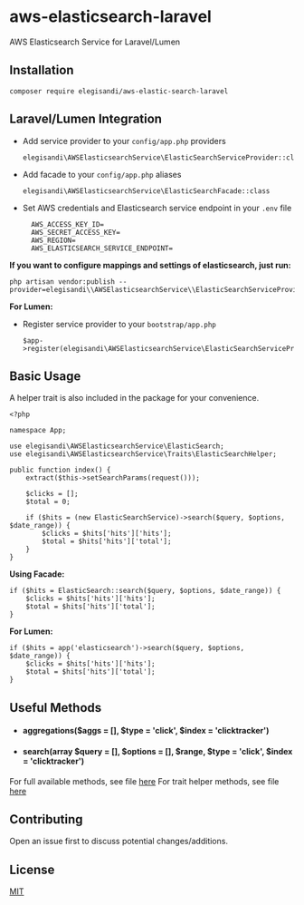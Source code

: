 # aws-elasticsearch-laravel
AWS Elasticsearch Service for Laravel/Lumen

## Installation

    composer require elegisandi/aws-elastic-search-laravel

## Laravel/Lumen Integration

- Add service provider to your `config/app.php` providers

      elegisandi\AWSElasticsearchService\ElasticSearchServiceProvider::class

- Add facade to your `config/app.php` aliases

      elegisandi\AWSElasticsearchService\ElasticSearchFacade::class
      
- Set AWS credentials and Elasticsearch service endpoint in your `.env` file

        AWS_ACCESS_KEY_ID=
        AWS_SECRET_ACCESS_KEY=
        AWS_REGION=
        AWS_ELASTICSEARCH_SERVICE_ENDPOINT=
        
**If you want to configure mappings and settings of elasticsearch, just run:**

    php artisan vendor:publish --provider=elegisandi\\AWSElasticsearchService\\ElasticSearchServiceProvider

**For Lumen:**

- Register service provider to your `bootstrap/app.php`

      $app->register(elegisandi\AWSElasticsearchService\ElasticSearchServiceProvider::class);      

## Basic Usage

A helper trait is also included in the package for your convenience.

    <?php
    
    namespace App;
    
    use elegisandi\AWSElasticsearchService\ElasticSearch;
    use elegisandi\AWSElasticsearchService\Traits\ElasticSearchHelper;
    
    public function index() {
        extract($this->setSearchParams(request()));

        $clicks = [];
        $total = 0;

        if ($hits = (new ElasticSearchService)->search($query, $options, $date_range)) {
            $clicks = $hits['hits']['hits'];
            $total = $hits['hits']['total'];
        }
    }
    
**Using Facade:**

    if ($hits = ElasticSearch::search($query, $options, $date_range)) {
        $clicks = $hits['hits']['hits'];
        $total = $hits['hits']['total'];
    }
    
**For Lumen:**
    
    if ($hits = app('elasticsearch')->search($query, $options, $date_range)) {
        $clicks = $hits['hits']['hits'];
        $total = $hits['hits']['total'];
    }

## Useful Methods

- #### aggregations($aggs = [], $type = 'click', $index = 'clicktracker')
- #### search(array $query = [], $options = [], $range, $type = 'click', $index = 'clicktracker')

For full available methods, see file [here](https://github.com/elegisandi/aws-elastic-search-laravel/blob/master/src/ElasticSearch.php)
For trait helper methods, see file [here](https://github.com/elegisandi/aws-elastic-search-laravel/blob/master/src/Traits/ElasticSearchHelper.php)

## Contributing

Open an issue first to discuss potential changes/additions.

## License

[MIT](https://github.com/elegisandi/aws-elastic-search-laravel/blob/master/LICENSE)
